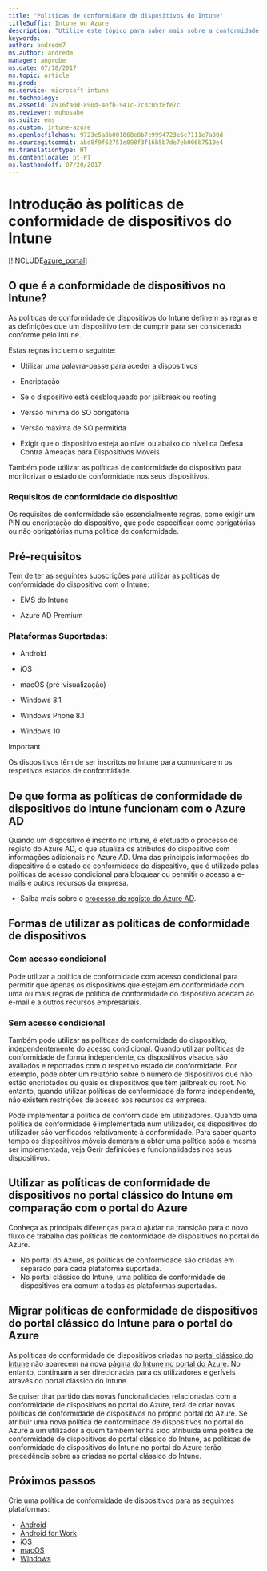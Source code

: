 ```yaml
---
title: "Políticas de conformidade de dispositivos do Intune"
titleSuffix: Intune on Azure
description: "Utilize este tópico para saber mais sobre a conformidade de dispositivos no Microsoft Intune\""
keywords: 
author: andredm7
ms.author: andredm
manager: angrobe
ms.date: 07/18/2017
ms.topic: article
ms.prod: 
ms.service: microsoft-intune
ms.technology: 
ms.assetid: a916fa0d-890d-4efb-941c-7c3c05f8fe7c
ms.reviewer: muhosabe
ms.suite: ems
ms.custom: intune-azure
ms.openlocfilehash: 9723e5a8b001068e8b7c9994723e6c7111e7a80d
ms.sourcegitcommit: abd8f9f62751e098f3f16b5b7de7eb006b7510e4
ms.translationtype: HT
ms.contentlocale: pt-PT
ms.lasthandoff: 07/20/2017
---
```

# <a name="get-started-with-intune-device-compliance-policies"></a>Introdução às políticas de conformidade de dispositivos do Intune

[!INCLUDE[azure_portal](./includes/azure_portal.md)]

## <a name="what-is-device-compliance-in-intune"></a>O que é a conformidade de dispositivos no Intune?

As políticas de conformidade de dispositivos do Intune definem as regras e as definições que um dispositivo tem de cumprir para ser considerado conforme pelo Intune.

Estas regras incluem o seguinte:

- Utilizar uma palavra-passe para aceder a dispositivos

- Encriptação

- Se o dispositivo está desbloqueado por jailbreak ou rooting

- Versão mínima do SO obrigatória

- Versão máxima de SO permitida

- Exigir que o dispositivo esteja ao nível ou abaixo do nível da Defesa Contra Ameaças para Dispositivos Móveis

Também pode utilizar as políticas de conformidade do dispositivo para monitorizar o estado de conformidade nos seus dispositivos.

### <a name="device-compliance-requirements"></a>Requisitos de conformidade do dispositivo

Os requisitos de conformidade são essencialmente regras, como exigir um PIN ou encriptação do dispositivo, que pode especificar como obrigatórias ou não obrigatórias numa política de conformidade.

<!---### Actions for noncompliance

You can specify what needs to happen when a device is determined as noncompliant. This can be a sequence of actions during a specific time.
When you specify these actions, Intune will automatically initiate them in the sequence you specify. See the following example of a sequence of
actions for a device that continues to be in the noncompliant status for
a week:

-   When the device is first determined to be non-compliant, an email with noncompliant notification is sent to the user.

-   3 days after initial noncompliance state, a follow up reminder is sent to the user.

-   5 days after initial noncompliance state, a final reminder with a notification that access to company resources will be blocked on the device in 2 days if the compliance issues are not remediated is sent to the user.

-   7 days after initial noncompliance state, access to company resources is blocked. This requires that you have conditional access policy that specifies that access from noncompliant devices should    be blocked for services such as Exchange and SharePoint.

### Grace Period

This is the time between when a device is first determined as
noncompliant to when access to company resources on that device is blocked. This time allows for time that the user has to resolve
compliance issues on the device. You can also use this time to create your action sequences to send notifications to the user before their access is blocked.

Remember that you need to implement conditional access policies in addition to compliance policies in order for access to company resources to be blocked.--->

##  <a name="pre-requisites"></a>Pré-requisitos

Tem de ter as seguintes subscrições para utilizar as políticas de conformidade do dispositivo com o Intune:

- EMS do Intune

- Azure AD Premium

###  <a name="supported-platforms"></a>Plataformas Suportadas:

-   Android

-   iOS

-   macOS (pré-visualização)

-   Windows 8.1

-   Windows Phone 8.1

-   Windows 10

> [!IMPORTANT]
> Os dispositivos têm de ser inscritos no Intune para comunicarem os respetivos estados de conformidade.

## <a name="how-intune-device-compliance-policies-work-with-azure-ad"></a>De que forma as políticas de conformidade de dispositivos do Intune funcionam com o Azure AD

Quando um dispositivo é inscrito no Intune, é efetuado o processo de registo do Azure AD, o que atualiza os atributos do dispositivo com informações adicionais no Azure AD. Uma das principais informações do dispositivo é o estado de conformidade do dispositivo, que é utilizado pelas políticas de acesso condicional para bloquear ou permitir o acesso a e-mails e outros recursos da empresa.

- Saiba mais sobre o [processo de registo do Azure AD](https://docs.microsoft.com/azure/active-directory/active-directory-device-registration-overview).

##  <a name="ways-to-use-device-compliance-policies"></a>Formas de utilizar as políticas de conformidade de dispositivos

### <a name="with-conditional-access"></a>Com acesso condicional
Pode utilizar a política de conformidade com acesso condicional para permitir que apenas os dispositivos que estejam em conformidade com uma ou mais regras de política de conformidade do dispositivo acedam ao e-mail e a outros recursos empresariais.

### <a name="without-conditional-access"></a>Sem acesso condicional
Também pode utilizar as políticas de conformidade do dispositivo, independentemente do acesso condicional. Quando utilizar políticas de conformidade de forma independente, os dispositivos visados são avaliados e reportados com o respetivo estado de conformidade. Por exemplo, pode obter um relatório sobre o número de dispositivos que não estão encriptados ou quais os dispositivos que têm jailbreak ou root. No entanto, quando utilizar políticas de conformidade de forma independente, não existem restrições de acesso aos recursos da empresa.

Pode implementar a política de conformidade em utilizadores. Quando uma política de conformidade é implementada num utilizador, os dispositivos do utilizador são verificados relativamente à conformidade. Para saber quanto tempo os dispositivos móveis demoram a obter uma política após a mesma ser implementada, veja Gerir definições e funcionalidades nos seus dispositivos.

##  <a name="using-device-compliance-policies-in-the-intune-classic-portal-vs-azure-portal"></a>Utilizar as políticas de conformidade de dispositivos no portal clássico do Intune em comparação com o portal do Azure

Conheça as principais diferenças para o ajudar na transição para o novo fluxo de trabalho das políticas de conformidade de dispositivos no portal do Azure.

- No portal do Azure, as políticas de conformidade são criadas em separado para cada plataforma suportada.
- No portal clássico do Intune, uma política de conformidade de dispositivos era comum a todas as plataformas suportadas.

<!--- -   In the Azure portal, you have the ability to specify actions and notifications that are intiated when a device is determined to be noncompliant. This ability does not exist in the Intune admin console.

-   In the Azure portal, you can set a grace period to allow time for the end-user to get their device back to compliance status before they completely lose the ability to get company data on their device. This is not available in the Intune admin console.--->

##  <a name="migrate-device-compliance-policies-from-the-intune-classic-portal-to-the-azure-portal"></a>Migrar políticas de conformidade de dispositivos do portal clássico do Intune para o portal do Azure

As políticas de conformidade de dispositivos criadas no [portal clássico do Intune](https://manage.microsoft.com) não aparecem na nova [página do Intune no portal do Azure](https://portal.azure.com). No entanto, continuam a ser direcionadas para os utilizadores e geríveis através do portal clássico do Intune.

Se quiser tirar partido das novas funcionalidades relacionadas com a conformidade de dispositivos no portal do Azure, terá de criar novas políticas de conformidade de dispositivos no próprio portal do Azure. Se atribuir uma nova política de conformidade de dispositivos no portal do Azure a um utilizador a quem também tenha sido atribuída uma política de conformidade de dispositivos do portal clássico do Intune, as políticas de conformidade de dispositivos do Intune no portal do Azure terão precedência sobre as criadas no portal clássico do Intune.

##  <a name="next-steps"></a>Próximos passos

Crie uma política de conformidade de dispositivos para as seguintes plataformas:

- [Android](compliance-policy-create-android.md)
- [Android for Work](compliance-policy-create-android-for-work.md)
- [iOS](compliance-policy-create-ios.md)
- [macOS](compliance-policy-create-mac-os.md)
- [Windows](compliance-policy-create-windows.md)
